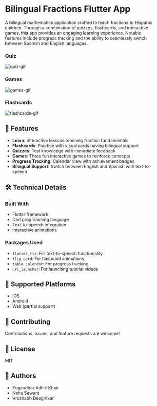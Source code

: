 # Bilingual Fractions Flutter App

A bilingual mathematics application crafted to teach fractions to Hispanic children. Through a combination of quizzes, flashcards, and interactive games, this app provides an engaging learning experience. Notable features include progress tracking and the ability to seamlessly switch between Spanish and English languages.

### Quiz
![quiz-gif](https://github.com/user-attachments/assets/e8d98ae4-a5b1-461e-a842-94713b84f381)

### Games
![games-gif](https://github.com/user-attachments/assets/3da9b174-0159-450c-84ce-a3c49479c6ed)

### Flashcards
![flashcards-gif](https://github.com/user-attachments/assets/4c819244-7c0b-4570-9e45-725689e8055d)

## 📱 Features

- **Learn**: Interactive lessons teaching fraction fundamentals
- **Flashcards**: Practice with visual cards having bilingual support
- **Quizzes**: Test knowledge with immediate feedback
- **Games**: Three fun interactive games to reinforce concepts
- **Progress Tracking**: Calendar view with achievement badges
- **Bilingual Support**: Switch between English and Spanish with text-to-speech

## 🛠️ Technical Details

### Built With
- Flutter framework
- Dart programming language
- Text-to-speech integration
- Interactive animations

### Packages Used
- `flutter_tts`: For text-to-speech functionality
- `flip_card`: For flashcard animations
- `table_calendar`: For progress tracking
- `url_launcher`: For launching tutorial videos

## 📱 Supported Platforms
- iOS
- Android
- Web (partial support)

## 🤝 Contributing
Contributions, issues, and feature requests are welcome!

## 📄 License
MIT

## 👥 Authors
- Yugandhar Adhik Khair
- Neha Sawant
- Vrushabh Deogirikar
